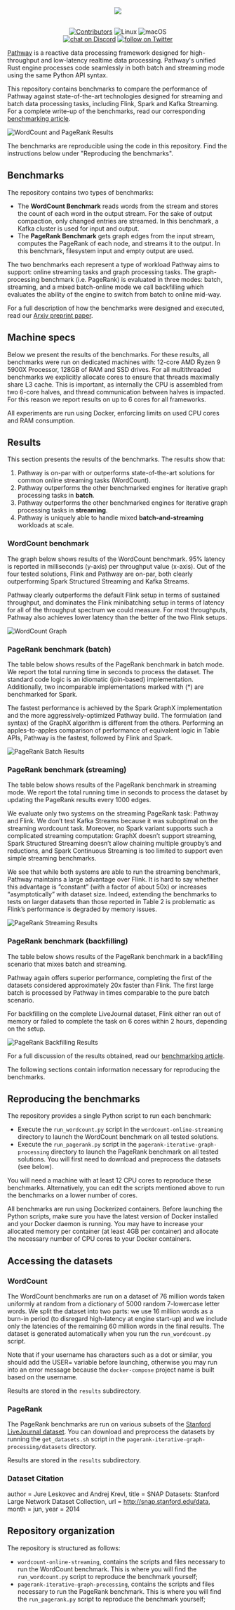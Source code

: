 <div align="center">
  <img src="https://pathway.com/logo-light.svg" /><br /><br />
</div>
<p align="center">
    <a href="https://github.com/pathwaycom/pathway-benchmarks/blob/main/LICENSE">
        <img src="https://img.shields.io/github/license/pathwaycom/pathway-benchmarks?style=plastic" alt="Contributors"/></a>
        <img src="https://img.shields.io/badge/OS-Linux-green" alt="Linux"/>
        <img src="https://img.shields.io/badge/OS-macOS-green" alt="macOS"/>
      <br>
    <a href="https://discord.gg/pathway">
        <img src="https://img.shields.io/discord/1042405378304004156?logo=discord"
            alt="chat on Discord"></a>
    <a href="https://twitter.com/intent/follow?screen_name=pathway_com">
        <img src="https://img.shields.io/twitter/follow/pathway_com?style=social&logo=twitter"
            alt="follow on Twitter"></a>
</p>

[Pathway](www.pathway.com) is a reactive data processing framework designed for high-throughput and low-latency realtime data processing. Pathway's unified Rust engine processes code seamlessly in both batch and streaming mode using the same Python API syntax. 

This repository contains benchmarks to compare the performance of Pathway against state-of-the-art technologies designed for streaming and batch data processing tasks, including Flink, Spark and Kafka Streaming. For a complete write-up of the benchmarks, read our corresponding [benchmarking article](www.pathway.com/blog/benchmarks).

![WordCount and PageRank Results](images/bm-wordcount-pagerank.png)

The benchmarks are reproducible using the code in this repository. Find the instructions below under "Reproducing the benchmarks". 

## Benchmarks

The repository contains two types of benchmarks:

- The **WordCount Benchmark** reads words from the stream and stores the count of each word in the output stream. For the sake of output compaction, only changed entries are streamed. In this benchmark, a Kafka cluster is used for input and output.
- The **PageRank Benchmark** gets graph edges from the input stream, computes the PageRank of each node, and streams it to the output. In this benchmark, filesystem input and empty output are used.

The two benchmarks each represent a type of workload Pathway aims to support: online streaming tasks and graph processing tasks. The graph-processing benchmark (i.e. PageRank) is evaluated in three modes: batch, streaming, and a mixed batch-online mode we call backfilling which evaluates the ability of the engine to switch from batch to online mid-way.

For a full description of how the benchmarks were designed and executed, read our [Arxiv preprint paper]().

## Machine specs

Below we present the results of the benchmarks. For these results, all benchmarks were run on dedicated machines with: 12-core AMD Ryzen 9 5900X Processor, 128GB of RAM and SSD drives. For all multithreaded benchmarks we explicitly allocate cores to ensure that threads maximally share L3 cache. This is important, as internally the CPU is assembled from two 6-core halves, and thread communication between halves is impacted. For this reason we report results on up to 6 cores for all frameworks.

All experiments are run using Docker, enforcing limits on used CPU cores and RAM consumption.


## Results

This section presents the results of the benchmarks. The results show that:
1. Pathway is on-par with or outperforms state-of-the-art solutions for common online streaming tasks (WordCount).
2. Pathway outperforms the other benchmarked engines for iterative graph processing tasks in **batch**.
3. Pathway outperforms the other benchmarked engines for iterative graph processing tasks in **streaming**.
4. Pathway is uniquely able to handle mixed **batch-and-streaming** workloads at scale.

### WordCount benchmark
The graph below shows results of the WordCount benchmark. 95% latency is reported in milliseconds (y-axis) per throughput value (x-axis). Out of the four tested solutions, Flink and Pathway are on-par, both clearly outperforming Spark Structured Streaming and Kafka Streams.

Pathway clearly outperforms the default Flink setup in terms of sustained throughput, and dominates the Flink minibatching setup in terms of latency for all of the throughput spectrum we could measure. For most throughputs, Pathway also achieves lower latency than the better of the two Flink setups.

![WordCount Graph](images/wordcount-all-engines.png)


### PageRank benchmark (batch)
The table below shows results of the PageRank benchmark in batch mode. We report the total running time
in seconds to process the dataset. The standard code logic is an idiomatic (join-based) implementation. Additionally, two incomparable implementations marked with (*) are benchmarked for Spark.

The fastest performance is achieved by the Spark GraphX implementation and the more aggressively-optimized Pathway build. The formulation (and syntax) of the GraphX algorithm is different from the others. Performing an apples-to-apples comparison of performance of equivalent logic in Table APIs, Pathway is the fastest, followed by Flink and Spark.

![PageRank Batch Results](images/bm-pagerank-batch-selected.png)


### PageRank benchmark (streaming)
The table below shows results of the PageRank benchmark in streaming mode. We report the total running time in seconds to process the dataset by updating the PageRank results every 1000 edges. 

We evaluate only two systems on the streaming PageRank task: Pathway and Flink. We don’t test Kafka Streams because it was suboptimal on the streaming wordcount task. Moreover, no Spark variant supports such a complicated streaming computation: GraphX doesn’t support streaming, Spark Structured Streaming doesn’t allow chaining multiple groupby’s and reductions, and Spark Continuous Streaming is too limited to support even simple streaming benchmarks.

We see that while both systems are able to run the streaming benchmark, Pathway maintains a large advantage over Flink. It is hard to say whether this advantage is “constant” (with a factor of about 50x) or increases “asymptotically” with dataset size. Indeed, extending the benchmarks to tests on larger datasets than those reported in Table 2 is problematic as Flink’s performance is degraded by memory issues.

![PageRank Streaming Results](images/bm-pagerank-streaming-selected.png)


### PageRank benchmark (backfilling)
The table below shows results of the PageRank benchmark in a backfilling scenario that mixes batch and streaming. 

Pathway again offers superior performance, completing the first of the datasets considered approximately 20x faster than Flink. The first large batch is processed by Pathway in times comparable to the pure batch scenario. 

For backfilling on the complete LiveJournal dataset, Flink either ran out of memory or failed to complete the task on 6 cores within 2 hours, depending on the setup.

![PageRank Backfilling Results](images/bm-pagerank-backfill-selected.png)

For a full discussion of the results obtained, read our [benchmarking article](www.pathway.com/blog/benchmarks).

The following sections contain information necessary for reproducing the benchmarks. 

## Reproducing the benchmarks

The repository provides a single Python script to run each benchmark:
- Execute the `run_wordcount.py` script in the `wordcount-online-streaming` directory to launch the WordCount benchmark on all tested solutions.
- Execute the `run_pagerank.py` script in the `pagerank-iterative-graph-processing` directory to launch the PageRank benchmark on all tested solutions. You will first need to download and preprocess the datasets (see below).

You will need a machine with at least 12 CPU cores to reproduce these benchmarks. Alternatively, you can edit the scripts mentioned above to run the benchmarks on a lower number of cores.

All benchmarks are run using Dockerized containers. Before launching the Python scripts, make sure you have the latest version of Docker installed and your Docker daemon is running. You may have to increase your allocated memory per container (at least 4GB per container) and allocate the necessary number of CPU cores to your Docker containers. 


## Accessing the datasets

### WordCount

The WordCount benchmarks are run on a dataset of 76 million words taken uniformly at random from a dictionary of 5000 random 7-lowercase letter words. We split the dataset into two parts: we use 16 million words as a burn-in period (to disregard high-latency at engine start-up) and we include only the latencies of the remaining 60 million words in the final results. The dataset is generated automatically when you run the `run_wordcount.py` script. 

Note that if your username has characters such as a dot or similar, you should add the USER= variable before launching, otherwise you may run into an error message because the `docker-compose` project name is built based on the username.

Results are stored in the `results` subdirectory.


### PageRank

The PageRank benchmarks are run on various subsets of the [Stanford LiveJournal dataset](https://snap.stanford.edu/data/soc-LiveJournal1.html). You can download and preprocess the datasets by running the `get_datasets.sh` script in the `pagerank-iterative-graph-processing/datasets` directory.

Results are stored in the `results` subdirectory.

### Dataset Citation

  author  = Jure Leskovec and Andrej Krevl,
  title   = SNAP Datasets: Stanford Large Network Dataset Collection,
  url     = http://snap.stanford.edu/data,
  month   = jun,
  year    = 2014



## Repository organization

The repository is structured as follows:

- `wordcount-online-streaming`, contains the scripts and files necessary to run the WordCount benchmark. This is where you will find the `run_wordcount.py` script to reproduce the benchmark yourself;
- `pagerank-iterative-graph-processing`, contains the scripts and files necessary to run the PageRank benchmark. This is where you will find the `run_pagerank.py` script to reproduce the benchmark yourself; 














